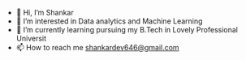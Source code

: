 - 👋 Hi, I’m Shankar
- 👀 I’m interested in Data analytics and Machine Learning
- 🌱 I’m currently learning pursuing my B.Tech in Lovely Professional Universit
- 📫 How to reach me shankardev646@gmail.com

<!---
shankar225257/shankar225257 is a ✨ special ✨ repository because its `README.md` (this file) appears on your GitHub profile.
You can click the Preview link to take a look at your changes.
--->
